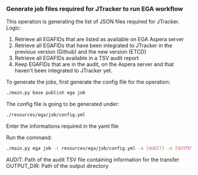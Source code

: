 ### Generate job files required for JTracker to run EGA workflow

This operation is generating the list of JSON files required for JTracker. Logic:
1. Retrieve all EGAFIDs that are listed as available on EGA Aspera server
2. Retrieve all EGAFIDs that have been integrated to JTracker in the previoux version (Github) and the new version (ETCD)
3. Retrieve all EGAFIDs available in a TSV audit report
4. Keep EGAFIDs that are in the audit, on the Aspera server and that haven't been integrated to JTracker yet.

To generate the jobs, first generate the config file for the operation:
```bash
./main.py base publish ega job
```
The config file is going to be generated under:
```bash
./resources/ega/job/config.yml
```

Enter the informations required in the yaml file

Run the command:
```bash
./main.py ega job -c resources/ega/job/config.yml -a [AUDIT] -o [OUTPUT_DIR]
```
AUDIT: Path of the audit TSV file containing information for the transfer
OUTPUT_DIR: Path of the output directory